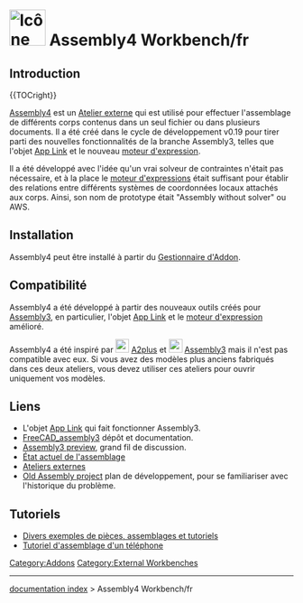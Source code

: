 # <img alt="Icône de l\'atelier externe Assembly4" src=images/Assembly4_workbench_icon.svg  style="width:64px;"> Assembly4 Workbench/fr

## Introduction


{{TOCright}}

[Assembly4](Assembly4_Workbench/fr.md) est un [Atelier externe](external_workbenches/fr.md) qui est utilisé pour effectuer l\'assemblage de différents corps contenus dans un seul fichier ou dans plusieurs documents. Il a été créé dans le cycle de développement v0.19 pour tirer parti des nouvelles fonctionnalités de la branche Assembly3, telles que l\'objet [App Link](App_Link/fr.md) et le nouveau [moteur d\'expression](expressions/fr.md).

Il a été développé avec l\'idée qu\'un vrai solveur de contraintes n\'était pas nécessaire, et à la place le [moteur d\'expressions](expressions/fr.md) était suffisant pour établir des relations entre différents systèmes de coordonnées locaux attachés aux corps. Ainsi, son nom de prototype était \"Assembly without solver\" ou AWS.

## Installation

Assembly4 peut être installé à partir du [Gestionnaire d\'Addon](Std_AddonMgr/fr.md).

## Compatibilité

Assembly4 a été développé à partir des nouveaux outils créés pour [Assembly3](Assembly3_Workbench/fr.md), en particulier, l\'objet [App Link](App_Link/fr.md) et le [moteur d\'expression](expressions/fr.md) amélioré.

Assembly4 a été inspiré par <img alt="" src=images/A2p_workbench.svg  style="width:24px;"> [A2plus](A2plus_Workbench/fr.md) et <img alt="" src=images/Assembly3_workbench_icon.svg  style="width:24px;"> [Assembly3](Assembly3_Workbench/fr.md) mais il n\'est pas compatible avec eux. Si vous avez des modèles plus anciens fabriqués dans ces deux ateliers, vous devez utiliser ces ateliers pour ouvrir uniquement vos modèles.

## Liens

-   L\'objet [App Link](App_Link/fr.md) qui fait fonctionner Assembly3.
-   [FreeCAD\_assembly3](https://github.com/realthunder/FreeCAD_assembly3) dépôt et documentation.
-   [Assembly3 preview](https://forum.freecadweb.org/viewtopic.php?f=20&t=25712), grand fil de discussion.
-   [État actuel de l\'assemblage](https://forum.freecadweb.org/viewtopic.php?f=20&t=34583)
-   [Ateliers externes](External_workbenches/fr.md)
-   [Old Assembly project](Assembly_project.md) plan de développement, pour se familiariser avec l\'historique du problème.

## Tutoriels

-   [Divers exemples de pièces, assemblages et tutoriels](https://github.com/Zolko-123/FreeCAD_Examples)
-   [Tutoriel d\'assemblage d\'un téléphone](https://github.com/thermalling/FreeCADAsm4_TutorialSubassembly/)




[Category:Addons](Category:Addons.md) [Category:External Workbenches](Category:External_Workbenches.md)

---
[documentation index](../README.md) > Assembly4 Workbench/fr
